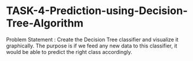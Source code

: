 # TASK-4-Prediction-using-Decision-Tree-Algorithm

Problem Statement : Create the Decision Tree classifier and visualize it graphically. The purpose is if we feed any new data to this classifier, it would be able to predict the right class accordingly.
